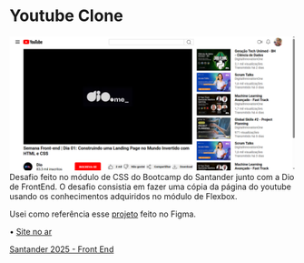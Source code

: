 
# Youtube Clone
<img src="assets/img/preview.png">
Desafio feito no módulo de CSS do Bootcamp do Santander junto com a Dio de FrontEnd. O desafio consistia em fazer uma cópia da página do youtube usando os conhecimentos adquiridos no módulo de Flexbox.

Usei como referência esse [projeto](https://www.figma.com/design/lrRWUZPKnqMDZrSDJmZxUS/Desafio-de-Flexbox---DIO?node-id=0-1&t=oY8zeSRDwjNyEqaM-0) feito no Figma.

• [Site no ar](https://tanizmoura.github.io/Bootcamp_Santander-Desafio04/)

[Santander 2025 - Front End](https://web.dio.me/track/santander-2025-front-end)





